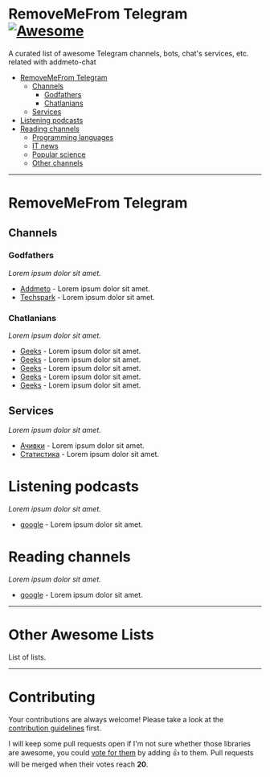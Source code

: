 # RemoveMeFrom Telegram [![Awesome](https://cdn.rawgit.com/sindresorhus/awesome/d7305f38d29fed78fa85652e3a63e154dd8e8829/media/badge.svg)](https://github.com)

A curated list of awesome Telegram channels, bots, chat's services, etc. related with addmeto-chat

- [RemoveMeFrom Telegram](#removemefrom-telegram)
    - [Channels](#channels)
        - [Godfathers](#godfathers)
        - [Chatlanians](#chatlanians)
    - [Services](#services)
- [Listening podcasts](#listening-podcasts)
- [Reading channels](#reading-channels)
    - [Programming languages](#programming-languages)
    - [IT news](#it-news)
    - [Popular science](#popular-science)
    - [Other channels](#other-channels)

- - -

# RemoveMeFrom Telegram

## Channels

### Godfathers

*Lorem ipsum dolor sit amet.*

* [Addmeto](https://t.me/addmeto) - Lorem ipsum dolor sit amet.
* [Techspark](https://t.me/techsparks) - Lorem ipsum dolor sit amet.

### Chatlanians

*Lorem ipsum dolor sit amet.*

* [Geeks](https://t.me/g33ks) - Lorem ipsum dolor sit amet.
* [Geeks](https://t.me/g33ks) - Lorem ipsum dolor sit amet.
* [Geeks](https://t.me/g33ks) - Lorem ipsum dolor sit amet.
* [Geeks](https://t.me/g33ks) - Lorem ipsum dolor sit amet.
* [Geeks](https://t.me/g33ks) - Lorem ipsum dolor sit amet.

## Services

*Lorem ipsum dolor sit amet.*

* [Ачивки](https://goo.gl) - Lorem ipsum dolor sit amet.
* [Статистика](https://goo.gl) - Lorem ipsum dolor sit amet.

# Listening podcasts

*Lorem ipsum dolor sit amet.*

* [google](https://goo.gl) - Lorem ipsum dolor sit amet.

# Reading channels

*Lorem ipsum dolor sit amet.*

* [google](https://goo.gl) - Lorem ipsum dolor sit amet.

- - -

# Other Awesome Lists

List of lists.

- - -
# Contributing

Your contributions are always welcome! Please take a look at the [contribution guidelines](https://goo.gl) first.

I will keep some pull requests open if I'm not sure whether those libraries are awesome, you could [vote for them](https://goo.gl) by adding :+1: to them. Pull requests will be merged when their votes reach **20**.
